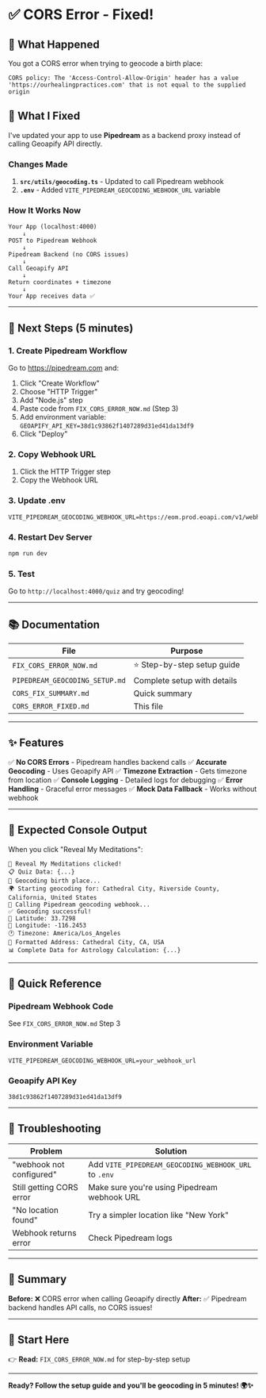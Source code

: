 # ✅ CORS Error - Fixed!

## 🎯 What Happened

You got a CORS error when trying to geocode a birth place:
```
CORS policy: The 'Access-Control-Allow-Origin' header has a value 
'https://ourhealingpractices.com' that is not equal to the supplied origin
```

## 🔧 What I Fixed

I've updated your app to use **Pipedream** as a backend proxy instead of calling Geoapify API directly.

### Changes Made

1. **`src/utils/geocoding.ts`** - Updated to call Pipedream webhook
2. **`.env`** - Added `VITE_PIPEDREAM_GEOCODING_WEBHOOK_URL` variable

### How It Works Now

```
Your App (localhost:4000)
    ↓
POST to Pipedream Webhook
    ↓
Pipedream Backend (no CORS issues)
    ↓
Call Geoapify API
    ↓
Return coordinates + timezone
    ↓
Your App receives data ✅
```

---

## 🚀 Next Steps (5 minutes)

### 1. Create Pipedream Workflow

Go to https://pipedream.com and:
1. Click "Create Workflow"
2. Choose "HTTP Trigger"
3. Add "Node.js" step
4. Paste code from `FIX_CORS_ERROR_NOW.md` (Step 3)
5. Add environment variable: `GEOAPIFY_API_KEY=38d1c93862f1407289d31ed41da13df9`
6. Click "Deploy"

### 2. Copy Webhook URL

1. Click the HTTP Trigger step
2. Copy the Webhook URL

### 3. Update .env

```env
VITE_PIPEDREAM_GEOCODING_WEBHOOK_URL=https://eom.prod.eoapi.com/v1/webhooks/xxxxx
```

### 4. Restart Dev Server

```bash
npm run dev
```

### 5. Test

Go to `http://localhost:4000/quiz` and try geocoding!

---

## 📚 Documentation

| File | Purpose |
|------|---------|
| `FIX_CORS_ERROR_NOW.md` | ⭐ Step-by-step setup guide |
| `PIPEDREAM_GEOCODING_SETUP.md` | Complete setup with details |
| `CORS_FIX_SUMMARY.md` | Quick summary |
| `CORS_ERROR_FIXED.md` | This file |

---

## ✨ Features

✅ **No CORS Errors** - Pipedream handles backend calls
✅ **Accurate Geocoding** - Uses Geoapify API
✅ **Timezone Extraction** - Gets timezone from location
✅ **Console Logging** - Detailed logs for debugging
✅ **Error Handling** - Graceful error messages
✅ **Mock Data Fallback** - Works without webhook

---

## 🧪 Expected Console Output

When you click "Reveal My Meditations":

```
🚀 Reveal My Meditations clicked!
📋 Quiz Data: {...}
🔄 Geocoding birth place...
🌍 Starting geocoding for: Cathedral City, Riverside County, California, United States
🔄 Calling Pipedream geocoding webhook...
✅ Geocoding successful!
📍 Latitude: 33.7298
📍 Longitude: -116.2453
🕐 Timezone: America/Los_Angeles
📮 Formatted Address: Cathedral City, CA, USA
📊 Complete Data for Astrology Calculation: {...}
```

---

## 🎯 Quick Reference

### Pipedream Webhook Code
See `FIX_CORS_ERROR_NOW.md` Step 3

### Environment Variable
```env
VITE_PIPEDREAM_GEOCODING_WEBHOOK_URL=your_webhook_url
```

### Geoapify API Key
```
38d1c93862f1407289d31ed41da13df9
```

---

## 🐛 Troubleshooting

| Problem | Solution |
|---------|----------|
| "webhook not configured" | Add `VITE_PIPEDREAM_GEOCODING_WEBHOOK_URL` to `.env` |
| Still getting CORS error | Make sure you're using Pipedream webhook URL |
| "No location found" | Try a simpler location like "New York" |
| Webhook returns error | Check Pipedream logs |

---

## 🎉 Summary

**Before:** ❌ CORS error when calling Geoapify directly
**After:** ✅ Pipedream backend handles API calls, no CORS issues!

---

## 📖 Start Here

👉 **Read:** `FIX_CORS_ERROR_NOW.md` for step-by-step setup

---

**Ready? Follow the setup guide and you'll be geocoding in 5 minutes! 🌍✨**

